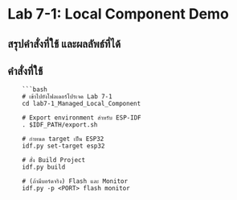 # Lab 7-1: Local Component Demo


## สรุปคำสั่งที่ใช้ และผลลัพธ์ที่ได้
  ## คำสั่งที่ใช้
        ```bash
        # เข้าไปยังโฟลเดอร์โปรเจค Lab 7-1
        cd lab7-1_Managed_Local_Component

        # Export environment สำหรับ ESP-IDF
        . $IDF_PATH/export.sh

        # กำหนด target เป็น ESP32
        idf.py set-target esp32

        # สั่ง Build Project
        idf.py build

        # (ถ้ามีบอร์ดจริง) Flash และ Monitor
        idf.py -p <PORT> flash monitor
